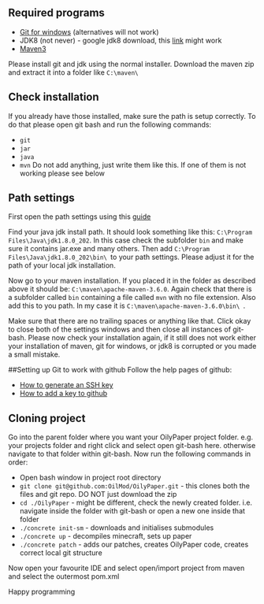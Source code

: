 ## Required programs ##
- [Git for windows](https://git-scm.com/download/win) (alternatives will not work)
- JDK8 (not never) - google jdk8 download, this [link](https://www.oracle.com/technetwork/java/javase/downloads/jdk8-downloads-2133151.html) might work
- [Maven3](https://maven.apache.org/download.cgi)

Please install git and jdk using the normal installer. Download the maven zip and extract it into a folder like `C:\maven\`

## Check installation ##
If you already have those installed, make sure the path is setup correctly. To do that please open git bash and run the following commands:
- `git`
- `jar`
- `java`
- `mvn`
Do not add anything, just write them like this. If one of them is not working please see below

## Path settings ##
First open the path settings using this [guide](https://www.architectryan.com/2018/03/17/add-to-the-path-on-windows-10/)

Find your java jdk install path. It should look something like this: `C:\Program Files\Java\jdk1.8.0_202`. 
In this case check the subfolder `bin` and make sure it contains jar.exe and many others. 
Then add `C:\Program Files\Java\jdk1.8.0_202\bin\ `to your path settings. 
Please adjust it for the path of your local jdk installation. 

Now go to your maven installation. If you placed it in the folder as described above it should be: `C:\maven\apache-maven-3.6.0`.
 Again check that there is a subfolder called `bin` containing a file called `mvn` with no file extension. 
 Also add this to you path. In my case it is `C:\maven\apache-maven-3.6.0\bin\ `.
 
 Make sure that there are no trailing spaces or anything like that. 
 Click okay to close both of the settings windows and then close all instances of git-bash. 
 Please now check your installation again, if it still does not work either your installation of 
 maven, git for windows, or jdk8 is corrupted or you made a small mistake.
 
 ##Setting up Git to work with github
 Follow the help pages of github: 
- [How to generate an SSH key](https://help.github.com/articles/generating-a-new-ssh-key-and-adding-it-to-the-ssh-agent/)
- [How to add a key to github](https://help.github.com/articles/adding-a-new-ssh-key-to-your-github-account/)

## Cloning project ##
Go into the parent folder where you want your OilyPaper project folder.
 e.g. your projects folder and right click and select open git-bash here. otherwise navigate to that folder within git-bash.
 Now run the following commands in order:
 
- Open bash window in project root directory
- `git clone git@github.com:OilMod/OilyPaper.git` - this clones both the files and git repo. DO NOT just download the zip
- `cd ./OilyPaper` - might be different, check the newly created folder. i.e. navigate inside the folder with git-bash or open a new one inside that folder
- `./concrete init-sm` - downloads and initialises submodules
- `./concrete up` - decompiles minecraft, sets up paper
- `./concrete patch` - adds our patches, creates OilyPaper code, creates correct local git structure

Now open your favourite IDE and select open/import project from maven and select the outermost pom.xml 

Happy programming
 
